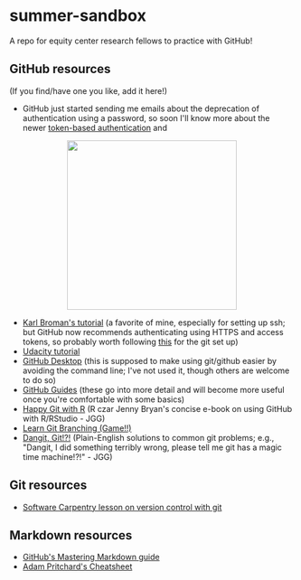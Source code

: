 # summer-sandbox

A repo for equity center research fellows to practice with GitHub!

## GitHub resources

(If you find/have one you like, add it here!)

* GitHub just started sending me emails about the deprecation of authentication using a password, so soon I'll know more about the newer [token-based authentication](https://github.blog/2020-12-15-token-authentication-requirements-for-git-operations/) and

<p align="center">
<img src="https://media.giphy.com/media/oPaMc7VgynwOY/giphy.gif" width="300">
</p>

* [Karl Broman's tutorial](https://kbroman.org/github_tutorial/) (a favorite of mine, especially for setting up ssh; but GitHub now recommends authenticating using HTTPS and access tokens, so probably worth following [this](https://docs.github.com/en/github/getting-started-with-github/quickstart/set-up-git) for the git set up)
* [Udacity tutorial](https://www.udacity.com/blog/2015/06/a-beginners-git-github-tutorial.html)
* [GitHub Desktop](https://desktop.github.com/) (this is supposed to make using git/github easier by avoiding the command line; I've not used it, though others are welcome to do so)
* [GitHub Guides](https://guides.github.com/) (these go into more detail and will become more useful once you're comfortable with some basics)
* [Happy Git with R](https://happygitwithr.com/) (R czar Jenny Bryan's concise e-book on using GitHub with R/RStudio - JGG)
* [Learn Git Branching (Game!!)](https://learngitbranching.js.org/)
* [Dangit, Git!?!](https://dangitgit.com/en) (Plain-English solutions to common git problems; e.g., "Dangit, I did something terribly wrong, please tell me git has a magic time machine!?!" - JGG)

## Git resources

* [Software Carpentry lesson on version control with git](https://swcarpentry.github.io/git-novice/)

## Markdown resources

* [GitHub's Mastering Markdown guide](https://guides.github.com/features/mastering-markdown/)
* [Adam Pritchard's Cheatsheet](https://github.com/adam-p/markdown-here/wiki/Markdown-Cheatsheet)
